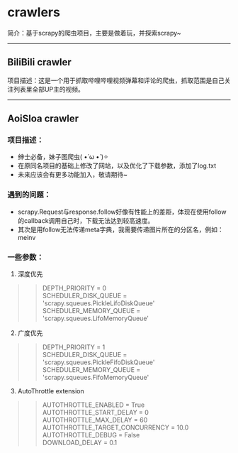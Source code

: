 # crawlers
简介：基于scrapy的爬虫项目，主要是做着玩，并探索scrapy~  

---------------------------------------------
## BiliBili crawler
项目描述：这是一个用于抓取哔哩哔哩视频弹幕和评论的爬虫，抓取范围是自己关注列表里全部UP主的视频。  

-----------------------------------------------
## AoiSloa crawler
### 项目描述：  
  * 绅士必备，妹子图爬虫( •̀ ω •́ )✧  
  * 在原同名项目的基础上修改了网站，以及优化了下载参数，添加了log.txt
  * 未来应该会有更多功能加入，敬请期待~
### 遇到的问题：
  * scrapy.Request与response.follow好像有性能上的差距，体现在使用follow的callback调用自己时，下载无法达到较高速度。  
  * 其次是用follow无法传递meta字典，我需要传递图片所在的分区名，例如：meinv
### 一些参数：
  1. 深度优先
  >> DEPTH_PRIORITY = 0  
  >> SCHEDULER_DISK_QUEUE = 'scrapy.squeues.PickleLifoDiskQueue'  
  >> SCHEDULER_MEMORY_QUEUE = 'scrapy.squeues.LifoMemoryQueue'  
  
  2. 广度优先  
  >> DEPTH_PRIORITY = 1  
  >> SCHEDULER_DISK_QUEUE = 'scrapy.squeues.PickleFifoDiskQueue'  
  >> SCHEDULER_MEMORY_QUEUE = 'scrapy.squeues.FifoMemoryQueue'  
  
  3. AutoThrottle extension  
  >> AUTOTHROTTLE_ENABLED = True
  >> AUTOTHROTTLE_START_DELAY = 0  
  >> AUTOTHROTTLE_MAX_DELAY = 60  
  >> AUTOTHROTTLE_TARGET_CONCURRENCY = 10.0  
  >> AUTOTHROTTLE_DEBUG = False  
  >> DOWNLOAD_DELAY = 0.1
